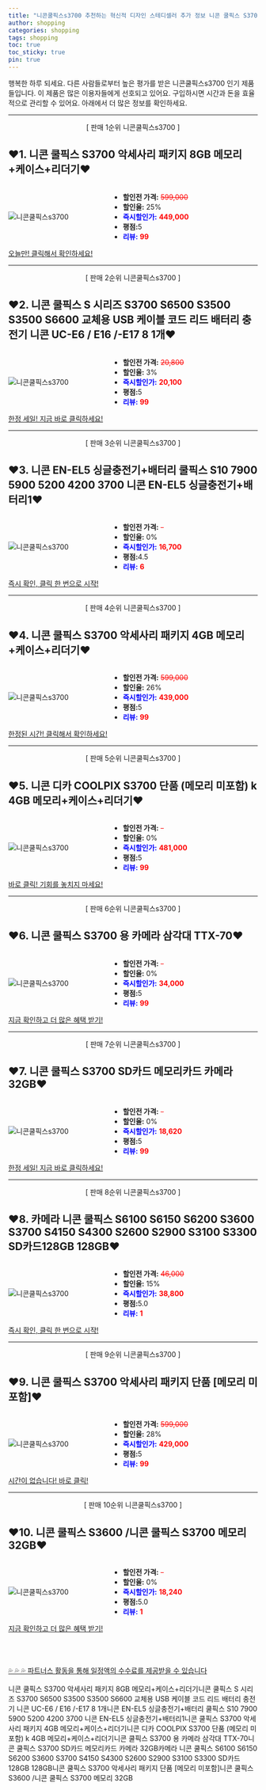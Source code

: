```yaml
---
title: "니콘쿨픽스s3700 추천하는 혁신적 디자인 스테디셀러 추가 정보 니콘 쿨픽스 S3700 악세사리 패키지"
author: shopping
categories: shopping
tags: shopping
toc: true
toc_sticky: true
pin: true
---
```

행복한 하루 되세요. 다른 사람들로부터 높은 평가를 받은 니콘쿨픽스s3700 인기 제품들입니다. 이 제품은 많은 이용자들에게 선호되고 있어요. 구입하시면 시간과 돈을 효율적으로 관리할 수 있어요. 아래에서 더 많은 정보를 확인하세요.

---
<p class="toplist" style="margin: 0 auto; display: block; width: fit-content;">[ 판매 1순위 니콘쿨픽스s3700 ]</p>

<h2><strong>❤️1. 니콘 쿨픽스 S3700 악세사리 패키지 8GB 메모리+케이스+리더기❤️</strong></h2>

<div style="display: flex; align-items: center;">
    <div style="flex: 0.4;">
        <img src="https://thumbnail7.coupangcdn.com/thumbnails/remote/230x230ex/image/vendor_inventory/3467/13d2b6b9de968d73e3c9b1806b56aff26f7ac25ae6be54ac6c13812a8b76.png" alt="니콘쿨픽스s3700" style="max-width: 100%;">
    </div>
    <div style="flex: 0.6; margin-left: 10px;">
        <ul>
            <li><strong>할인전 가격:</strong> <del style="color: red;">599,000</del></li>
            <li><strong>할인율:</strong> 25%</li>
            <li><span style='color:blue'><strong>즉시할인가:</strong></span> <span style='color:red'><strong>449,000</strong></span></li>
            <li><strong>평점:</strong>5</li>
            <li><span style='color:blue'><strong>리뷰:</strong></span> <span style='color:red'><strong>99</strong></span></li>
        </ul>
    </div>
</div>
<div class="center">
    <a href="https://William4Davisa.github.io?lptag=AF9450613&subid=githubio&pageKey=8159961892&traceid=V0-153&itemId=23258819586&vendorItemId=90291195509" class="myButton">
        오늘만! 클릭해서 확인하세요!
    </a>
</div>


---
<p class="toplist" style="margin: 0 auto; display: block; width: fit-content;">[ 판매 2순위 니콘쿨픽스s3700 ]</p>

<h2><strong>❤️2. 니콘 쿨픽스 S 시리즈 S3700 S6500 S3500 S3500 S6600 교체용 USB 케이블 코드 리드 배터리 충전기 니콘 UC-E6 / E16 /-E17 8 1개❤️</strong></h2>

<div style="display: flex; align-items: center;">
    <div style="flex: 0.4;">
        <img src="https://thumbnail8.coupangcdn.com/thumbnails/remote/230x230ex/image/vendor_inventory/a46f/1c0298e5349b99e6cdb7161e81c6aec305d06d52fc55281ce61884993188.jpg" alt="니콘쿨픽스s3700" style="max-width: 100%;">
    </div>
    <div style="flex: 0.6; margin-left: 10px;">
        <ul>
            <li><strong>할인전 가격:</strong> <del style="color: red;">20,800</del></li>
            <li><strong>할인율:</strong> 3%</li>
            <li><span style='color:blue'><strong>즉시할인가:</strong></span> <span style='color:red'><strong>20,100</strong></span></li>
            <li><strong>평점:</strong>5</li>
            <li><span style='color:blue'><strong>리뷰:</strong></span> <span style='color:red'><strong>99</strong></span></li>
        </ul>
    </div>
</div>
<div class="center">
    <a href="https://William4Davisa.github.io?lptag=AF9450613&subid=githubio&pageKey=8226222086&traceid=V0-153&itemId=23658460500&vendorItemId=90761851722" class="myButton">
        한정 세일! 지금 바로 클릭하세요!
    </a>
</div>


---
<p class="toplist" style="margin: 0 auto; display: block; width: fit-content;">[ 판매 3순위 니콘쿨픽스s3700 ]</p>

<h2><strong>❤️3. 니콘 EN-EL5 싱글충전기+배터리 쿨픽스 S10 7900 5900 5200 4200 3700 니콘 EN-EL5 싱글충전기+배터리1❤️</strong></h2>

<div style="display: flex; align-items: center;">
    <div style="flex: 0.4;">
        <img src="https://thumbnail10.coupangcdn.com/thumbnails/remote/230x230ex/image/vendor_inventory/98c9/972daa84423d09c4747eabf7485afd5677ac71f10762b1ccc08e9741d47d.jpg" alt="니콘쿨픽스s3700" style="max-width: 100%;">
    </div>
    <div style="flex: 0.6; margin-left: 10px;">
        <ul>
            <li><strong>할인전 가격:</strong> <del style="color: red;">-</del></li>
            <li><strong>할인율:</strong> 0%</li>
            <li><span style='color:blue'><strong>즉시할인가:</strong></span> <span style='color:red'><strong>16,700</strong></span></li>
            <li><strong>평점:</strong>4.5</li>
            <li><span style='color:blue'><strong>리뷰:</strong></span> <span style='color:red'><strong>6</strong></span></li>
        </ul>
    </div>
</div>
<div class="center">
    <a href="https://William4Davisa.github.io?lptag=AF9450613&subid=githubio&pageKey=6258615222&traceid=V0-153&itemId=12729737898&vendorItemId=79996310935" class="myButton">
        즉시 확인, 클릭 한 번으로 시작!
    </a>
</div>


---
<p class="toplist" style="margin: 0 auto; display: block; width: fit-content;">[ 판매 4순위 니콘쿨픽스s3700 ]</p>

<h2><strong>❤️4. 니콘 쿨픽스 S3700 악세사리 패키지 4GB 메모리+케이스+리더기❤️</strong></h2>

<div style="display: flex; align-items: center;">
    <div style="flex: 0.4;">
        <img src="https://thumbnail7.coupangcdn.com/thumbnails/remote/230x230ex/image/vendor_inventory/3467/13d2b6b9de968d73e3c9b1806b56aff26f7ac25ae6be54ac6c13812a8b76.png" alt="니콘쿨픽스s3700" style="max-width: 100%;">
    </div>
    <div style="flex: 0.6; margin-left: 10px;">
        <ul>
            <li><strong>할인전 가격:</strong> <del style="color: red;">599,000</del></li>
            <li><strong>할인율:</strong> 26%</li>
            <li><span style='color:blue'><strong>즉시할인가:</strong></span> <span style='color:red'><strong>439,000</strong></span></li>
            <li><strong>평점:</strong>5</li>
            <li><span style='color:blue'><strong>리뷰:</strong></span> <span style='color:red'><strong>99</strong></span></li>
        </ul>
    </div>
</div>
<div class="center">
    <a href="https://William4Davisa.github.io?lptag=AF9450613&subid=githubio&pageKey=8159961892&traceid=V0-153&itemId=23258819591&vendorItemId=90291195527" class="myButton">
        한정된 시간! 클릭해서 확인하세요!
    </a>
</div>


---
<p class="toplist" style="margin: 0 auto; display: block; width: fit-content;">[ 판매 5순위 니콘쿨픽스s3700 ]</p>

<h2><strong>❤️5. 니콘 디카 COOLPIX S3700 단품 (메모리 미포함) k 4GB 메모리+케이스+리더기❤️</strong></h2>

<div style="display: flex; align-items: center;">
    <div style="flex: 0.4;">
        <img src="https://thumbnail8.coupangcdn.com/thumbnails/remote/230x230ex/image/vendor_inventory/036b/28c0df5f990f17ba62da28d285a4d26e61001eb38c4221eb721ca0754bf0.jpg" alt="니콘쿨픽스s3700" style="max-width: 100%;">
    </div>
    <div style="flex: 0.6; margin-left: 10px;">
        <ul>
            <li><strong>할인전 가격:</strong> <del style="color: red;">-</del></li>
            <li><strong>할인율:</strong> 0%</li>
            <li><span style='color:blue'><strong>즉시할인가:</strong></span> <span style='color:red'><strong>481,000</strong></span></li>
            <li><strong>평점:</strong>5</li>
            <li><span style='color:blue'><strong>리뷰:</strong></span> <span style='color:red'><strong>99</strong></span></li>
        </ul>
    </div>
</div>
<div class="center">
    <a href="https://William4Davisa.github.io?lptag=AF9450613&subid=githubio&pageKey=6155650104&traceid=V0-153&itemId=11913256688&vendorItemId=79186149810" class="myButton">
        바로 클릭! 기회를 놓치지 마세요!
    </a>
</div>


---
<p class="toplist" style="margin: 0 auto; display: block; width: fit-content;">[ 판매 6순위 니콘쿨픽스s3700 ]</p>

<h2><strong>❤️6. 니콘 쿨픽스 S3700 용 카메라 삼각대 TTX-70❤️</strong></h2>

<div style="display: flex; align-items: center;">
    <div style="flex: 0.4;">
        <img src="https://thumbnail7.coupangcdn.com/thumbnails/remote/230x230ex/image/vendor_inventory/f19d/e7e071440fca01281c80546c833e17c3663abd9359afeacef31c4e9d3b56.jpg" alt="니콘쿨픽스s3700" style="max-width: 100%;">
    </div>
    <div style="flex: 0.6; margin-left: 10px;">
        <ul>
            <li><strong>할인전 가격:</strong> <del style="color: red;">-</del></li>
            <li><strong>할인율:</strong> 0%</li>
            <li><span style='color:blue'><strong>즉시할인가:</strong></span> <span style='color:red'><strong>34,000</strong></span></li>
            <li><strong>평점:</strong>5</li>
            <li><span style='color:blue'><strong>리뷰:</strong></span> <span style='color:red'><strong>99</strong></span></li>
        </ul>
    </div>
</div>
<div class="center">
    <a href="https://William4Davisa.github.io?lptag=AF9450613&subid=githubio&pageKey=310878737&traceid=V0-153&itemId=980961262&vendorItemId=5398329163" class="myButton">
        지금 확인하고 더 많은 혜택 받기!
    </a>
</div>


---
<p class="toplist" style="margin: 0 auto; display: block; width: fit-content;">[ 판매 7순위 니콘쿨픽스s3700 ]</p>

<h2><strong>❤️7. 니콘 쿨픽스 S3700 SD카드 메모리카드 카메라 32GB❤️</strong></h2>

<div style="display: flex; align-items: center;">
    <div style="flex: 0.4;">
        <img src="https://thumbnail8.coupangcdn.com/thumbnails/remote/230x230ex/image/vendor_inventory/2b22/b7eb84b99b1610db063730f25eb7848a5499ff29aa9d0be02d094dec88a7.jpg" alt="니콘쿨픽스s3700" style="max-width: 100%;">
    </div>
    <div style="flex: 0.6; margin-left: 10px;">
        <ul>
            <li><strong>할인전 가격:</strong> <del style="color: red;">-</del></li>
            <li><strong>할인율:</strong> 0%</li>
            <li><span style='color:blue'><strong>즉시할인가:</strong></span> <span style='color:red'><strong>18,620</strong></span></li>
            <li><strong>평점:</strong>5</li>
            <li><span style='color:blue'><strong>리뷰:</strong></span> <span style='color:red'><strong>99</strong></span></li>
        </ul>
    </div>
</div>
<div class="center">
    <a href="https://William4Davisa.github.io?lptag=AF9450613&subid=githubio&pageKey=8181441824&traceid=V0-153&itemId=23392706633&vendorItemId=90420048264" class="myButton">
        한정 세일! 지금 바로 클릭하세요!
    </a>
</div>


---
<p class="toplist" style="margin: 0 auto; display: block; width: fit-content;">[ 판매 8순위 니콘쿨픽스s3700 ]</p>

<h2><strong>❤️8. 카메라 니콘 쿨픽스 S6100 S6150 S6200 S3600 S3700 S4150 S4300 S2600 S2900 S3100 S3300 SD카드128GB 128GB❤️</strong></h2>

<div style="display: flex; align-items: center;">
    <div style="flex: 0.4;">
        <img src="https://thumbnail8.coupangcdn.com/thumbnails/remote/230x230ex/image/vendor_inventory/15dd/929ff3144fc33b0784d5331aeed7d8007e72c2f3ade9dccb747c3bfa7281.jpg" alt="니콘쿨픽스s3700" style="max-width: 100%;">
    </div>
    <div style="flex: 0.6; margin-left: 10px;">
        <ul>
            <li><strong>할인전 가격:</strong> <del style="color: red;">46,000</del></li>
            <li><strong>할인율:</strong> 15%</li>
            <li><span style='color:blue'><strong>즉시할인가:</strong></span> <span style='color:red'><strong>38,800</strong></span></li>
            <li><strong>평점:</strong>5.0</li>
            <li><span style='color:blue'><strong>리뷰:</strong></span> <span style='color:red'><strong>1</strong></span></li>
        </ul>
    </div>
</div>
<div class="center">
    <a href="https://William4Davisa.github.io?lptag=AF9450613&subid=githubio&pageKey=4395146151&traceid=V0-153&itemId=5213028438&vendorItemId=72522150823" class="myButton">
        즉시 확인, 클릭 한 번으로 시작!
    </a>
</div>


---
<p class="toplist" style="margin: 0 auto; display: block; width: fit-content;">[ 판매 9순위 니콘쿨픽스s3700 ]</p>

<h2><strong>❤️9. 니콘 쿨픽스 S3700 악세사리 패키지 단품 [메모리 미포함]❤️</strong></h2>

<div style="display: flex; align-items: center;">
    <div style="flex: 0.4;">
        <img src="https://thumbnail7.coupangcdn.com/thumbnails/remote/230x230ex/image/vendor_inventory/3467/13d2b6b9de968d73e3c9b1806b56aff26f7ac25ae6be54ac6c13812a8b76.png" alt="니콘쿨픽스s3700" style="max-width: 100%;">
    </div>
    <div style="flex: 0.6; margin-left: 10px;">
        <ul>
            <li><strong>할인전 가격:</strong> <del style="color: red;">599,000</del></li>
            <li><strong>할인율:</strong> 28%</li>
            <li><span style='color:blue'><strong>즉시할인가:</strong></span> <span style='color:red'><strong>429,000</strong></span></li>
            <li><strong>평점:</strong>5</li>
            <li><span style='color:blue'><strong>리뷰:</strong></span> <span style='color:red'><strong>99</strong></span></li>
        </ul>
    </div>
</div>
<div class="center">
    <a href="https://William4Davisa.github.io?lptag=AF9450613&subid=githubio&pageKey=8159961892&traceid=V0-153&itemId=23258819596&vendorItemId=90291195545" class="myButton">
        시간이 없습니다! 바로 클릭!
    </a>
</div>


---
<p class="toplist" style="margin: 0 auto; display: block; width: fit-content;">[ 판매 10순위 니콘쿨픽스s3700 ]</p>

<h2><strong>❤️10. 니콘 쿨픽스 S3600 /니콘 쿨픽스 S3700 메모리 32GB❤️</strong></h2>

<div style="display: flex; align-items: center;">
    <div style="flex: 0.4;">
        <img src="https://thumbnail8.coupangcdn.com/thumbnails/remote/230x230ex/image/vendor_inventory/2b22/b7eb84b99b1610db063730f25eb7848a5499ff29aa9d0be02d094dec88a7.jpg" alt="니콘쿨픽스s3700" style="max-width: 100%;">
    </div>
    <div style="flex: 0.6; margin-left: 10px;">
        <ul>
            <li><strong>할인전 가격:</strong> <del style="color: red;">-</del></li>
            <li><strong>할인율:</strong> 0%</li>
            <li><span style='color:blue'><strong>즉시할인가:</strong></span> <span style='color:red'><strong>18,240</strong></span></li>
            <li><strong>평점:</strong>5.0</li>
            <li><span style='color:blue'><strong>리뷰:</strong></span> <span style='color:red'><strong>1</strong></span></li>
        </ul>
    </div>
</div>
<div class="center">
    <a href="https://William4Davisa.github.io?lptag=AF9450613&subid=githubio&pageKey=7149643727&traceid=V0-153&itemId=17972211793&vendorItemId=86650335853" class="myButton">
        지금 확인하고 더 많은 혜택 받기!
    </a>
</div>

<br><br><br>[💦 💦 💦 파트너스 활동을 통해 일정액의 수수료를 제공받을 수 있습니다](https://link.coupang.com/a/bcpT2c)<br><br>니콘 쿨픽스 S3700 악세사리 패키지 8GB 메모리+케이스+리더기니콘 쿨픽스 S 시리즈 S3700 S6500 S3500 S3500 S6600 교체용 USB 케이블 코드 리드 배터리 충전기 니콘 UC-E6 / E16 /-E17 8 1개니콘 EN-EL5 싱글충전기+배터리 쿨픽스 S10 7900 5900 5200 4200 3700 니콘 EN-EL5 싱글충전기+배터리1니콘 쿨픽스 S3700 악세사리 패키지 4GB 메모리+케이스+리더기니콘 디카 COOLPIX S3700 단품 (메모리 미포함) k 4GB 메모리+케이스+리더기니콘 쿨픽스 S3700 용 카메라 삼각대 TTX-70니콘 쿨픽스 S3700 SD카드 메모리카드 카메라 32GB카메라 니콘 쿨픽스 S6100 S6150 S6200 S3600 S3700 S4150 S4300 S2600 S2900 S3100 S3300 SD카드128GB 128GB니콘 쿨픽스 S3700 악세사리 패키지 단품 [메모리 미포함]니콘 쿨픽스 S3600 /니콘 쿨픽스 S3700 메모리 32GB